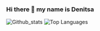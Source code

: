 ### Hi there 👋 my name is Denitsa
![Github_stats](https://github-readme-stats.vercel.app/api?username=denitsapeeva&count_private=true&show_icons=true&theme=radical)
![Top Languages](https://github-readme-stats.vercel.app/api/top-langs/?username=DENITSAPEEVA&show_icons=true&theme=radical)
